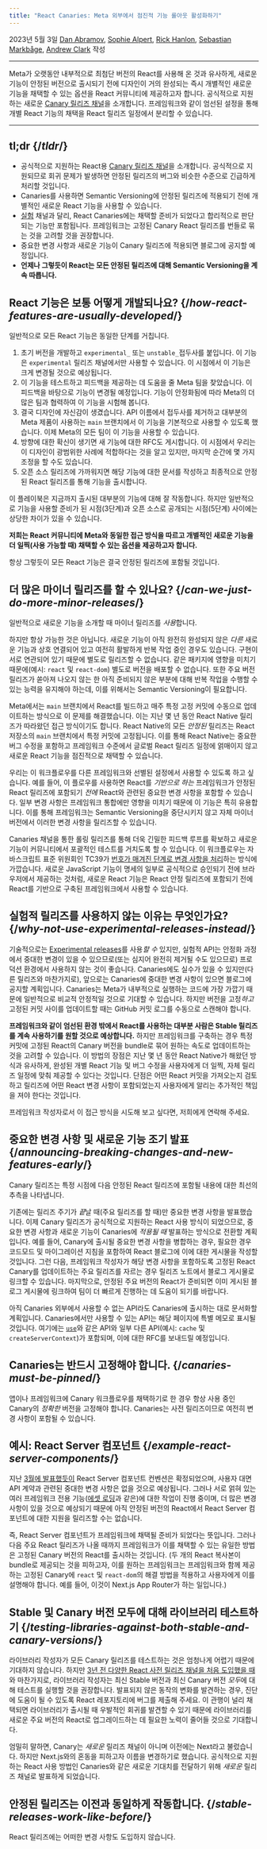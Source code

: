 ```yaml
---
title: "React Canaries: Meta 외부에서 점진적 기능 롤아웃 활성화하기"
---
```


2023년 5월 3일 [Dan Abramov](https://twitter.com/dan_abramov), [Sophie Alpert](https://twitter.com/sophiebits), [Rick Hanlon](https://twitter.com/rickhanlonii), [Sebastian Markbåge](https://twitter.com/sebmarkbage), [Andrew Clark](https://twitter.com/acdlite) 작성

---

<Intro>

Meta가 오랫동안 내부적으로 최첨단 버전의 React를 사용해 온 것과 유사하게, 새로운 기능이 안정된 버전으로 출시되기 전에 디자인이 거의 완성되는 즉시 개별적인 새로운 기능을 채택할 수 있는 옵션을 React 커뮤니티에 제공하고자 합니다. 공식적으로 지원하는 새로운 [Canary 릴리즈 채널](/community/versioning-policy#canary-channel)을 소개합니다. 프레임워크와 같이 엄선된 설정을 통해 개별 React 기능의 채택을 React 릴리즈 일정에서 분리할 수 있습니다.

</Intro>

---

## tl;dr {/*tldr*/}

* 공식적으로 지원하는 React용 [Canary 릴리즈 채널](/community/versioning-policy#canary-channel)을 소개합니다. 공식적으로 지원되므로 회귀 문제가 발생하면 안정된 릴리즈의 버그와 비슷한 수준으로 긴급하게 처리할 것입니다.
* Canaries를 사용하면 Semantic Versioning에 안정된 릴리즈에 적용되기 전에 개별적인 새로운 React 기능을 사용할 수 있습니다.
* [실험](/community/versioning-policy#experimental-channel) 채널과 달리, React Canaries에는 채택할 준비가 되었다고 합리적으로 판단되는 기능만 포함됩니다. 프레임워크는 고정된 Canary React 릴리즈를 번들로 묶는 것을 고려할 것을 권장합니다.
* 중요한 변경 사항과 새로운 기능이 Canary 릴리즈에 적용되면 블로그에 공지할 예정입니다.
* **언제나 그렇듯이 React는 모든 안정된 릴리즈에 대해 Semantic Versioning을 계속 따릅니다.**

## React 기능은 보통 어떻게 개발되나요? {/*how-react-features-are-usually-developed*/}

일반적으로 모든 React 기능은 동일한 단계를 거칩니다.

1. 초기 버전을 개발하고 `experimental_` 또는 `unstable_`접두사를 붙입니다. 이 기능은 `experimental` 릴리즈 채널에서만 사용할 수 있습니다. 이 시점에서 이 기능은 크게 변경될 것으로 예상됩니다.
2. 이 기능을 테스트하고 피드백을 제공하는 데 도움을 줄 Meta 팀을 찾았습니다. 이 피드백을 바탕으로 기능이 변경될 예정입니다. 기능이 안정화됨에 따라 Meta의 더 많은 팀과 협력하여 이 기능을 시험해 봅니다.
3. 결국 디자인에 자신감이 생겼습니다. API 이름에서 접두사를 제거하고 대부분의 Meta 제품이 사용하는 `main` 브랜치에서 이 기능을 기본적으로 사용할 수 있도록 했습니다. 이제 Meta의 모든 팀이 이 기능을 사용할 수 있습니다.
4. 방향에 대한 확신이 생기면 새 기능에 대한 RFC도 게시합니다. 이 시점에서 우리는 이 디자인이 광범위한 사례에 적합하다는 것을 알고 있지만, 마지막 순간에 몇 가지 조정을 할 수도 있습니다.
5. 오픈 소스 릴리즈에 가까워지면 해당 기능에 대한 문서를 작성하고 최종적으로 안정된 React 릴리즈를 통해 기능을 출시합니다.

이 플레이북은 지금까지 출시된 대부분의 기능에 대해 잘 작동합니다. 하지만 일반적으로 기능을 사용할 준비가 된 시점(3단계)과 오픈 소스로 공개되는 시점(5단계) 사이에는 상당한 차이가 있을 수 있습니다.

**저희는 React 커뮤니티에 Meta와 동일한 접근 방식을 따르고 개별적인 새로운 기능을 더 일찍(사용 가능할 때) 채택할 수 있는 옵션을 제공하고자 합니다.**

항상 그렇듯이 모든 React 기능은 결국 안정된 릴리즈에 포함될 것입니다.

## 더 많은 마이너 릴리즈를 할 수 있나요? {/*can-we-just-do-more-minor-releases*/}

일반적으로 새로운 기능을 소개할 때 마이너 릴리즈를 *사용*합니다.

하지만 항상 가능한 것은 아닙니다. 새로운 기능이 아직 완전히 완성되지 않은 *다른* 새로운 기능과 상호 연결되어 있고 여전히 활발하게 반복 작업 중인 경우도 있습니다. 구현이 서로 연관되어 있기 때문에 별도로 릴리즈할 수 없습니다. 같은 패키지에 영향을 미치기 때문에(예시: `react` 및 `react-dom`) 별도로 버전을 배포할 수 없습니다. 또한 주요 버전 릴리즈가 쏟아져 나오지 않는 한 아직 준비되지 않은 부분에 대해 반복 작업을 수행할 수 있는 능력을 유지해야 하는데, 이를 위해서는 Semantic Versioning이 필요합니다.

Meta에서는 `main` 브랜치에서 React를 빌드하고 매주 특정 고정 커밋에 수동으로 업데이트하는 방식으로 이 문제를 해결했습니다. 이는 지난 몇 년 동안 React Native 릴리즈가 따라왔던 접근 방식이기도 합니다. React Native의 모든 *안정된* 릴리즈는 React 저장소의 `main` 브랜치에서 특정 커밋에 고정됩니다. 이를 통해 React Native는 중요한 버그 수정을 포함하고 프레임워크 수준에서 글로벌 React 릴리즈 일정에 얽매이지 않고 새로운 React 기능을 점진적으로 채택할 수 있습니다.

우리는 이 워크플로우를 다른 프레임워크와 선별된 설정에서 사용할 수 있도록 하고 싶습니다. 예를 들어, 이 플로우를 사용하면 React를 *기반으로 하는* 프레임워크가 안정된 React 릴리즈에 포함되기 *전에* React와 관련된 중요한 변경 사항을 포함할 수 있습니다. 일부 변경 사항은 프레임워크 통합에만 영향을 미치기 때문에 이 기능은 특히 유용합니다. 이를 통해 프레임워크는 Semantic Versioning을 중단시키지 않고 자체 마이너 버전에서 이러한 변경 사항을 릴리즈할 수 있습니다.

Canaries 채널을 통한 롤링 릴리즈를 통해 더욱 긴밀한 피드백 루프를 확보하고 새로운 기능이 커뮤니티에서 포괄적인 테스트를 거치도록 할 수 있습니다. 이 워크플로우는 자바스크립트 표준 위원회인 TC39가 [번호가 매겨진 단계로 변경 사항을 처리](https://tc39.es/process-document/)하는 방식에 가깝습니다. 새로운 JavaScript 기능이 명세의 일부로 공식적으로 승인되기 전에 브라우저에서 제공하는 것처럼, 새로운 React 기능은 React 안정 릴리즈에 포함되기 전에 React를 기반으로 구축된 프레임워크에서 사용할 수 있습니다.

## 실험적 릴리즈를 사용하지 않는 이유는 무엇인가요? {/*why-not-use-experimental-releases-instead*/}

기술적으로는 [Experimental releases](/community/versioning-policy#canary-channel)를 사용*할 수* 있지만, 실험적 API는 안정화 과정에서 중대한 변경이 있을 수 있으므로(또는 심지어 완전히 제거될 수도 있으므로) 프로덕션 환경에서 사용하지 않는 것이 좋습니다. Canaries에도 실수가 있을 수 있지만(다른 릴리즈와 마찬가지로), 앞으로는 Canaries에 중대한 변경 사항이 있으면 블로그에 공지할 계획입니다. Canaries는 Meta가 내부적으로 실행하는 코드에 가장 가깝기 때문에 일반적으로 비교적 안정적일 것으로 기대할 수 있습니다. 하지만 버전을 고정*하고* 고정된 커밋 사이를 업데이트할 때는 GitHub 커밋 로그를 수동으로 스캔해야 합니다.

**프레임워크와 같이 엄선된 환경 밖에서 React를 사용하는 대부분 사람은 Stable 릴리즈를 계속 사용하기를 원할 것으로 예상합니다.** 하지만 프레임워크를 구축하는 경우 특정 커밋에 고정된 React의 Canary 버전을 bundle로 묶어 원하는 속도로 업데이트하는 것을 고려할 수 있습니다. 이 방법의 장점은 지난 몇 년 동안 React Native가 해왔던 방식과 유사하게, 완성된 개별 React 기능 및 버그 수정을 사용자에게 더 일찍, 자체 릴리즈 일정에 맞춰 제공할 수 있다는 것입니다. 단점은 어떤 React 커밋을 가져오는지 검토하고 릴리즈에 어떤 React 변경 사항이 포함되었는지 사용자에게 알리는 추가적인 책임을 져야 한다는 것입니다.

프레임워크 작성자로서 이 접근 방식을 시도해 보고 싶다면, 저희에게 연락해 주세요.

## 중요한 변경 사항 및 새로운 기능 조기 발표 {/*announcing-breaking-changes-and-new-features-early*/}

Canary 릴리즈는 특정 시점에 다음 안정된 React 릴리즈에 포함될 내용에 대한 최선의 추측을 나타냅니다.

기존에는 릴리즈 주기가 *끝*날 때(주요 릴리즈를 할 때)만 중요한 변경 사항을 발표했습니다. 이제 Canary 릴리즈가 공식적으로 지원하는 React 사용 방식이 되었으므로, 중요한 변경 사항과 새로운 기능이 Canaries에 *적용될 때* 발표하는 방식으로 전환할 계획입니다. 예를 들어, Canary에 출시될 중요한 변경 사항을 병합하는 경우, 필요한 경우 코드모드 및 마이그레이션 지침을 포함하여 React 블로그에 이에 대한 게시물을 작성할 것입니다. 그런 다음, 프레임워크 작성자가 해당 변경 사항을 포함하도록 고정된 React Canary를 업데이트하는 주요 릴리즈를 자르는 경우 릴리즈 노트에서 블로그 게시물로 링크할 수 있습니다. 마지막으로, 안정된 주요 버전의 React가 준비되면 이미 게시된 블로그 게시물에 링크하여 팀이 더 빠르게 진행하는 데 도움이 되기를 바랍니다.

아직 Canaries 외부에서 사용할 수 없는 API라도 Canaries에 출시하는 대로 문서화할 계획입니다. Canaries에서만 사용할 수 있는 API는 해당 페이지에 특별 메모로 표시될 것입니다. 여기에는 [`use`](https://github.com/reactjs/rfcs/pull/229)와 같은 API와 일부 다른 API(예시: `cache` 및 `createServerContext`)가 포함되며, 이에 대한 RFC를 보내드릴 예정입니다.

## Canaries는 반드시 고정해야 합니다. {/*canaries-must-be-pinned*/}

앱이나 프레임워크에 Canary 워크플로우를 채택하기로 한 경우 항상 사용 중인 Canary의 *정확한* 버전을 고정해야 합니다. Canaries는 사전 릴리즈이므로 여전히 변경 사항이 포함될 수 있습니다.

## 예시: React Server 컴포넌트 {/*example-react-server-components*/}

지난 [3월에 발표했듯이](/blog/2023/03/22/react-labs-what-we-have-been-working-on-march-2023#react-server-components) React Server 컴포넌트 컨벤션은 확정되었으며, 사용자 대면 API 계약과 관련된 중대한 변경 사항은 없을 것으로 예상됩니다. 그러나 서로 얽혀 있는 여러 프레임워크 전용 기능([에셋 로딩](/blog/2023/03/22/react-labs-what-we-have-been-working-on-march-2023#asset-loading)과 같은)에 대한 작업이 진행 중이며, 더 많은 변경 사항이 있을 것으로 예상되기 때문에 아직 안정된 버전의 React에서 React Server 컴포넌트에 대한 지원을 릴리즈할 수는 없습니다.

즉, React Server 컴포넌트가 프레임워크에 채택될 준비가 되었다는 뜻입니다. 그러나 다음 주요 React 릴리즈가 나올 때까지 프레임워크가 이를 채택할 수 있는 유일한 방법은 고정된 Canary 버전의 React를 출시하는 것입니다. (두 개의 React 복사본이 bundle로 제공되는 것을 피하고자, 이를 원하는 프레임워크는 프레임워크와 함께 제공하는 고정된 Canary에 `react` 및 `react-dom`의 해결 방법을 적용하고 사용자에게 이를 설명해야 합니다. 예를 들어, 이것이 Next.js App Router가 하는 일입니다.)

## Stable 및 Canary 버전 모두에 대해 라이브러리 테스트하기 {/*testing-libraries-against-both-stable-and-canary-versions*/}

라이브러리 작성자가 모든 Canary 릴리즈를 테스트하는 것은 엄청나게 어렵기 때문에 기대하지 않습니다. 하지만 [3년 전 다양한 React 사전 릴리즈 채널을 처음 도입했을 때](https://legacy.reactjs.org/blog/2019/10/22/react-release-channels.html)와 마찬가지로, 라이브러리 작성자는 최신 Stable 버전과 최신 Canary 버전 *모두*에 대해 테스트를 실행할 것을 권장합니다. 발표되지 않은 동작의 변화를 발견하는 경우, 진단에 도움이 될 수 있도록 React 레포지토리에 버그를 제출해 주세요. 이 관행이 널리 채택되면 라이브러리가 출시될 때 우발적인 회귀를 발견할 수 있기 때문에 라이브러리를 새로운 주요 버전의 React로 업그레이드하는 데 필요한 노력이 줄어들 것으로 기대합니다.

<Note>

엄밀히 말하면, Canary는 *새로운* 릴리즈 채널이 아니며 이전에는 Next라고 불렀습니다. 하지만 Next.js와의 혼동을 피하고자 이름을 변경하기로 했습니다. 공식적으로 지원하는 React 사용 방법인 Canaries와 같은 새로운 기대치를 전달하기 위해 *새로운* 릴리즈 채널로 발표하게 되었습니다.

</Note>

## 안정된 릴리즈는 이전과 동일하게 작동합니다. {/*stable-releases-work-like-before*/}

React 릴리즈에는 어떠한 변경 사항도 도입하지 않습니다.

